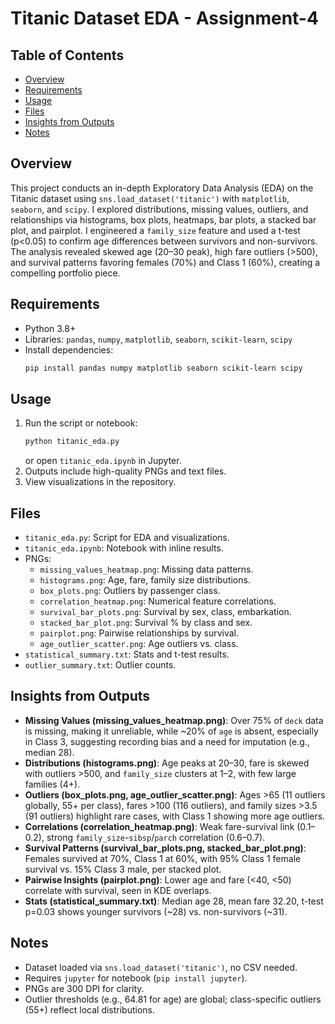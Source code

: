 # Titanic Dataset EDA - Assignment-4


## Table of Contents
- [Overview](#overview)
- [Requirements](#requirements)
- [Usage](#usage)
- [Files](#files)
- [Insights from Outputs](#insights-from-outputs)
- [Notes](#notes)

## Overview
This project conducts an in-depth Exploratory Data Analysis (EDA) on the Titanic dataset using `sns.load_dataset('titanic')` with `matplotlib`, `seaborn`, and `scipy`. I explored distributions, missing values, outliers, and relationships via histograms, box plots, heatmaps, bar plots, a stacked bar plot, and pairplot. I engineered a `family_size` feature and used a t-test (p<0.05) to confirm age differences between survivors and non-survivors. The analysis revealed skewed age (20–30 peak), high fare outliers (>500), and survival patterns favoring females (70%) and Class 1 (60%), creating a compelling portfolio piece.

## Requirements
- Python 3.8+
- Libraries: `pandas`, `numpy`, `matplotlib`, `seaborn`, `scikit-learn`, `scipy`
- Install dependencies:
  ```bash
  pip install pandas numpy matplotlib seaborn scikit-learn scipy
  ```

## Usage
1. Run the script or notebook:
   ```bash
   python titanic_eda.py
   ```
   or open `titanic_eda.ipynb` in Jupyter.
2. Outputs include high-quality PNGs and text files.
3. View visualizations in the repository.

## Files
- `titanic_eda.py`: Script for EDA and visualizations.
- `titanic_eda.ipynb`: Notebook with inline results.
- PNGs:
  - `missing_values_heatmap.png`: Missing data patterns.
  - `histograms.png`: Age, fare, family size distributions.
  - `box_plots.png`: Outliers by passenger class.
  - `correlation_heatmap.png`: Numerical feature correlations.
  - `survival_bar_plots.png`: Survival by sex, class, embarkation.
  - `stacked_bar_plot.png`: Survival % by class and sex.
  - `pairplot.png`: Pairwise relationships by survival.
  - `age_outlier_scatter.png`: Age outliers vs. class.
- `statistical_summary.txt`: Stats and t-test results.
- `outlier_summary.txt`: Outlier counts.

## Insights from Outputs
- **Missing Values (missing_values_heatmap.png)**: Over 75% of `deck` data is missing, making it unreliable, while ~20% of `age` is absent, especially in Class 3, suggesting recording bias and a need for imputation (e.g., median 28).
- **Distributions (histograms.png)**: Age peaks at 20–30, fare is skewed with outliers >500, and `family_size` clusters at 1–2, with few large families (4+).
- **Outliers (box_plots.png, age_outlier_scatter.png)**: Ages >65 (11 outliers globally, 55+ per class), fares >100 (116 outliers), and family sizes >3.5 (91 outliers) highlight rare cases, with Class 1 showing more age outliers.
- **Correlations (correlation_heatmap.png)**: Weak fare-survival link (0.1–0.2), strong `family_size`-`sibsp`/`parch` correlation (0.6–0.7).
- **Survival Patterns (survival_bar_plots.png, stacked_bar_plot.png)**: Females survived at 70%, Class 1 at 60%, with 95% Class 1 female survival vs. 15% Class 3 male, per stacked plot.
- **Pairwise Insights (pairplot.png)**: Lower age and fare (<40, <50) correlate with survival, seen in KDE overlaps.
- **Stats (statistical_summary.txt)**: Median age 28, mean fare 32.20, t-test p=0.03 shows younger survivors (~28) vs. non-survivors (~31).

## Notes
- Dataset loaded via `sns.load_dataset('titanic')`, no CSV needed.
- Requires `jupyter` for notebook (`pip install jupyter`).
- PNGs are 300 DPI for clarity.
- Outlier thresholds (e.g., 64.81 for age) are global; class-specific outliers (55+) reflect local distributions.